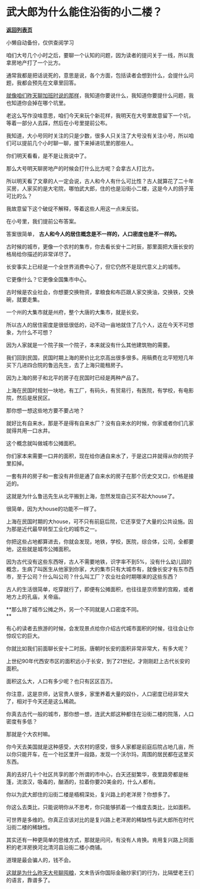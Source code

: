 # 武大郎为什么能住沿街的小二楼？

[**返回列表页**](/gzh/记忆承载3)

小懒自动备份，仅供查阅学习

咱们大号几个小时之后，要聊一个认知的问题，因为读者的提问关于一线，所以我拿房地产打了一个比方。  

  

通常我都是把话说死的，意思是说，各个方面，包括读者会想到什么，会提什么问题，我都会预先在文章里回答。  

  

[就像咱们昨天聊加班时说的那样](http://mp.weixin.qq.com/s?__biz=MzU3NDc5Nzc0NQ==&mid=2247509093&idx=1&sn=81b1b4c79e9da74c97336d59cf3a91ea&chksm=fd2e06bbca598fadb5576c441d8228fb64f47f0ff36f20fc481bab013985f32f48e008f7182a&scene=21#wechat_redirect)，我知道你要说什么，我知道你要提什么问题，我也知道你会掉在哪个坑里。  

  

老这么写作没啥意思，咱们今天来玩个新花样，我明天在大号里故意留下一个坑，等着一部分人去踩，然后在小号里提前公布。  

  

我知道，大小号同时关注的只是少数，很多人只关注了大号没有关注小号，所以咱们可以提前几个小时聊一聊，接下来掉进坑里的那些人。

  

你们明天看看，是不是让我说中了。  

  

那么大号明天聊房地产的时候会打什么比方呢？会拿古人打比方。  

  

所以明天看了文章的人一定会说，古人和今人有什么可比性？古人就算花了二十年买房，人家买的是大宅院，哪怕武大郎，住的也是沿街小二楼，这是今人的鸽子笼可比的么？  

  

我故意留下这个破绽不解释，等着这些人用这一点来反驳。  

  

在小号里，我们提前公布答案。  

  

答案很简单， **古人和今人的居住概念是不一样的，人口密度也是不一样的。**  

  

古时候的城市，更像一个农村的集市，你去看长安十二时辰，那里面把大唐长安的格局给你描述的非常详尽了。  

  

长安事实上已经是一个全世界消费中心了，但它仍然不是现代意义上的城市。  

  

它更像什么？它更像全国集市中心。  

  

古时候是农业社会，你想要交换物资，拿粮食和布匹跟人家交换油，交换铁，交换碗，就要走集。  

  

一个州的大集市就是州府，整个大唐的大集市，就是长安。  

  

所以古人的居住密度是很低很低的，动不动一亩地就住了几个人，这在今天不可想象，为什么不可想？  

  

因为人家就是一个院子挨一个院子，本来就没有什么其他建筑物的需要。

  

我们回到民国，民国时期上海的房价比北京高出很多很多。用稿费在北平短短几年买下几进四合院的鲁迅先生，去了上海只能租房子。  

  

因为上海的房子和北平的房子在民国时已经是两种产品了。

  

上海在民国时规划一块地，有工厂，有码头，有贸易行，有医院，有学校，有电影院，然后是居民区。  

  

那你想一想这些地方要不要占地？  

  

就好比有自来水，那是不是得有自来水厂？没有自来水的时候，你家或者你们几家就得共用一口水井。  

  

这个概念就叫做城市公摊面积。  

  

你们家本来需要一口井的面积，现在给你通自来水了，于是这口井就得从你的院子里扣掉。  

  

一套有井的房子和一套没有井但是通了自来水的房子在那个历史交叉口，价格是接近的。  

  

这就是为什么鲁迅先生从北平搬到上海，忽然发现自己买不起大house了。  

  

很简单，因为大house的功能不一样了。  

  

上海在民国时期的大house，可不只有前庭后院，它还享受了大量的公共设施。因为那是近代最早转型工业化的城市之一。  

  

你把这些占地都算进去，你就会发现，地铁，学校，医院，综合体，公司，全都要地，这些就是城市公摊面积。  

  

因为古代没有这些东西呀，古人不需要地铁，识字率不到5%，没有什么幼儿园的概念，生病了叫医生从他家到你家，大的集市只有大城市有，就像长安才有东市西市，至于公司？什么叫公司？什么叫工厂？农业社会时期哪来的这些东西？

  

古人的生活很简单，吃穿就行了，即便有公摊面积，也往往是京师里的宫殿，或者地方上的孔庙，关帝庙。  

  

 **那么除了城市公摊之外，另一个不同就是人口密度不同。  
**

  

有心的读者去旅游的时候，会发现景点给你介绍古代城市面积的时候，往往会让你惊叹它的巨大。  

  

你就比如我们前面聊长安十二时辰。唐朝时长安的面积非常非常大，有多大呢？  

  

上世纪90年代西安市区的面积远小于长安，到了21世纪，才刚刚赶上古代长安的面积。

  

面积这么大，人口有多少呢？也只有区区百万。  

  

你注意，这是京师，达官贵人很多，家里养着大量的奴仆，人口密度已经非常大了，相对于今天还是这么稀疏。

  

你真去古代一般的城市，那你想一想，连武大郎这种都住在沿街二楼的院落，人口密度有多低？  

  

那就是个大农村嘛。

  

你今天去美国就是这种感受，大农村的感受，很多人家都是前庭后院占地几亩，所以你只能开车，在一个社区里开一段路，发现一个沃尔玛，周围的居民都在这里买东西。  

  

真的去好几十个社区共享的那个所谓的市中心，白天还挺繁华，夜里路旁都是帐篷，流浪汉，吸毒的，酗酒的，拉着你要20美金的，什么人都有。  

  

你以为武大郎住的沿街二楼是梧桐深处，复兴路上的老洋房？你想多了。

  

你这么去类比，只能说明你从不思考，你只能够抓着一个维度去类比，比如面积。

  

可世界是多维的。你真正应该对比的是复兴路上老洋房的稀缺性与武大郎所在时代沿街二楼的稀缺性。

  

其实还有一种更简单的思维方式，那就是问问，有没有人肯换。肯用复兴路上同面积的老洋房换河北清河县沿街二楼小商铺。

  

道理是最会骗人的，钱不会。

  

[这就是为什么昨天大号聊囤粮](http://mp.weixin.qq.com/s?__biz=MzU0MjYwNDU2Mw==&mid=2247502211&idx=1&sn=571f66ea1be25414501d46a9320d8077&chksm=fb1aa5ffcc6d2ce9db00469ef4cba89114e34ba39a152ac97a60c34f97e4c530be15011a9283&scene=21#wechat_redirect)，文末告诉你国际金融炒家们的行为，比隔壁老王们的语言，靠谱多了。

